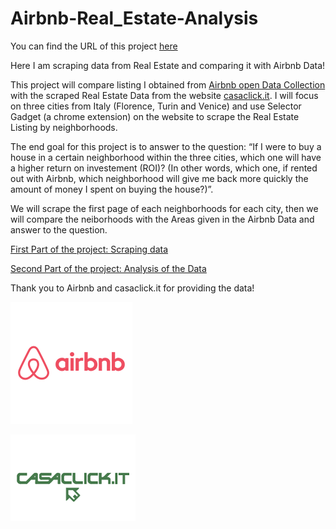 # Airbnb-Real_Estate-Analysis

You can find the URL of this project [here](https://wenrui-cai.github.io/Airbnb-Real_Estate-Analysis)

Here I am scraping data from Real Estate and comparing it with Airbnb Data!

This project will compare listing I obtained from [Airbnb open Data Collection](http://tomslee.net/airbnb-data-collection-get-the-data) with the scraped Real Estate Data from the website [casaclick.it](http://www.casaclick.it/). I will focus on three cities from Italy (Florence, Turin and Venice) and use Selector Gadget (a chrome extension) on the website to scrape the Real Estate Listing by neighborhoods.

The end goal for this project is to answer to the question: “If I were to buy a house in a certain neighborhood within the three cities, which one will have a higher return on investement (ROI)? (In other words, which one, if rented out with Airbnb, which neighborhood will give me back more quickly the amount of money I spent on buying the house?)”.

We will scrape the first page of each neighborhoods for each city, then we will compare the neiborhoods with the Areas given in the Airbnb Data and answer to the question.

[First Part of the project: Scraping data](https://rawgit.com/wenrui-cai/Airbnb-Real_Estate-Analysis/master/With-Real-Estate.html) 

[Second Part of the project: Analysis of the Data](https://rawgit.com/wenrui-cai/Airbnb-Real_Estate-Analysis/master/Airbnb_%2B_Real_Estate.html)

Thank you to Airbnb and casaclick.it for providing the data!

![Airbnb](airbnb.png)

![Casaclick.it](casaclick_logo_1.png)

